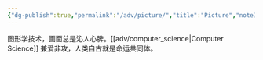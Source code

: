 ```yaml
---
{"dg-publish":true,"permalink":"/adv/picture/","title":"Picture","noteIcon":""}
---
```


图形学技术，画面总是沁人心脾。[[adv/computer_science\|Computer Science]]
兼爱非攻，人类自古就是命运共同体。
